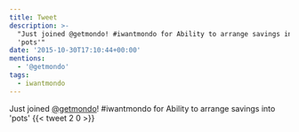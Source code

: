 ```yaml
---
title: Tweet
description: >-
  "Just joined @getmondo! #iwantmondo for Ability to arrange savings into
  'pots'"
date: '2015-10-30T17:10:44+00:00'
mentions:
  - '@getmondo'
tags:
  - iwantmondo
---
```

Just joined [@getmondo](https://twitter.com/@getmondo)! #iwantmondo for Ability to arrange savings into 'pots'
      {{< tweet 2 0 >}}
    
